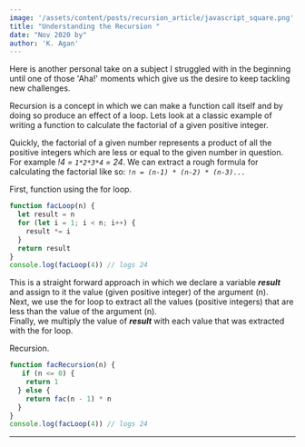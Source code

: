 ```yaml
---
image: '/assets/content/posts/recursion_article/javascript_square.png'
title: "Understanding the Recursion "
date: "Nov 2020 by"
author: 'K. Agan'
---
```


Here is another personal take on a subject I struggled with in the beginning until one of those 'Aha!' moments which give us the desire to keep tackling new challenges.

Recursion is a concept in which we can make a function call itself and by doing so produce an effect of a loop. Lets look at a classic example of writing a function to calculate the factorial of a given positive integer.

Quickly, the factorial of a given number represents a product of all the positive integers which are less or equal to the given number in question. For example <span class='command'>*!4 = `1*2*3*4` = 24*</span>. We can extract a rough formula for calculating the factorial like so: <span class='command'>*`!n = (n-1) * (n-2) * (n-3)...`*</span>

First, function using the for loop.
```javascript
function facLoop(n) {
  let result = n
  for (let i = 1; i < n; i++) {
    result *= i 
  }
  return result
}
console.log(facLoop(4)) // logs 24
```
This is a straight forward approach in which we declare a variable ***result*** and assign to it the value (given positive integer) of the argument <span class='command'>(n)</span>.  
Next, we use the <span class='command'>for</span> loop to extract all the values (positive integers) that are less than the value of the argument <span class='command'>(n)</span>.  
Finally, we multiply the value of ***result*** with each value that was extracted with the <span class='command'>for</span> loop.


Recursion.
```javascript
function facRecursion(n) {
   if (n <= 0) {
    return 1
  } else {
    return fac(n - 1) * n
  }
}
console.log(facLoop(4)) // logs 24
```



<hr/>

<span class='command'></span>
<img class='markdown-img' src='' />
